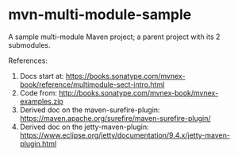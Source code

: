 # mvn-multi-module-sample
A sample multi-module Maven project; a parent project with its 2 submodules.

References:
1)  Docs start at: https://books.sonatype.com/mvnex-book/reference/multimodule-sect-intro.html
2) Code from: http://books.sonatype.com/mvnex-book/mvnex-examples.zip
3) Derived doc on the maven-surefire-plugin: https://maven.apache.org/surefire/maven-surefire-plugin/
4) Derived doc on the jetty-maven-plugin: https://www.eclipse.org/jetty/documentation/9.4.x/jetty-maven-plugin.html
